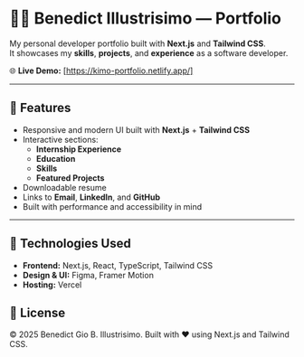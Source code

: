 # 🧑‍💻 Benedict Illustrisimo — Portfolio

My personal developer portfolio built with **Next.js** and **Tailwind CSS**.  
It showcases my **skills**, **projects**, and **experience** as a software developer.

🌐 **Live Demo:** [https://kimo-portfolio.netlify.app/]

---

## 🚀 Features

- Responsive and modern UI built with **Next.js** + **Tailwind CSS**
- Interactive sections:
  - **Internship Experience**
  - **Education**
  - **Skills**
  - **Featured Projects**
- Downloadable resume
- Links to **Email**, **LinkedIn**, and **GitHub**
- Built with performance and accessibility in mind

---

## 🧠 Technologies Used

- **Frontend:** Next.js, React, TypeScript, Tailwind CSS  
- **Design & UI:** Figma, Framer Motion  
- **Hosting:** Vercel

## 🧾 License

© 2025 Benedict Gio B. Illustrisimo.
Built with ❤️ using Next.js and Tailwind CSS.
